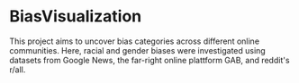 # BiasVisualization

This project aims to uncover bias categories across different online communities. Here, racial and gender biases were investigated using datasets from Google News, the far-right online plattform GAB, and reddit's r/all.
